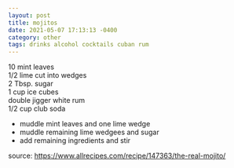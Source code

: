 ```yaml
---
layout: post
title: mojitos
date: 2021-05-07 17:13:13 -0400
category: other
tags: drinks alcohol cocktails cuban rum
---
```


10 mint leaves  
1/2 lime cut into wedges  
2 Tbsp. sugar  
1 cup ice cubes  
double jigger white rum  
1/2 cup club soda  
* muddle mint leaves and one lime wedge
* muddle remaining lime wedgees and sugar
* add remaining ingredients and stir

source: <https://www.allrecipes.com/recipe/147363/the-real-mojito/>
